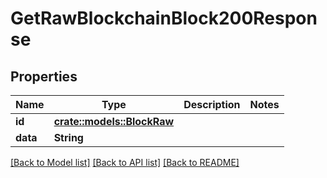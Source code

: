 # GetRawBlockchainBlock200Response

## Properties

Name | Type | Description | Notes
------------ | ------------- | ------------- | -------------
**id** | [**crate::models::BlockRaw**](BlockRaw.md) |  | 
**data** | **String** |  | 

[[Back to Model list]](../README.md#documentation-for-models) [[Back to API list]](../README.md#documentation-for-api-endpoints) [[Back to README]](../README.md)


